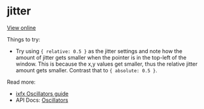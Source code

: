 # jitter

[View online](https://demos.ixfx.fun/modulation/jitter/)

Things to try:
* Try using `{ relative: 0.5 }` as the jitter settings and note how the amount of jitter gets smaller when the pointer is in the top-left of the window. This is because the x,y values get smaller, thus the relative jitter amount gets smaller. Contrast that to `{ absolute: 0.5 }`.

Read more:
* [ixfx Oscillators guide](https://ixfx.fun/modulation/jitter/)
* API Docs: [Oscillators](https://api.ixfx.fun/modules/Modulation.Jitter.html)

